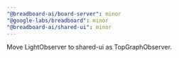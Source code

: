 ```yaml
---
"@breadboard-ai/board-server": minor
"@google-labs/breadboard": minor
"@breadboard-ai/shared-ui": minor
---
```


Move LightObserver to shared-ui as TopGraphObserver.
